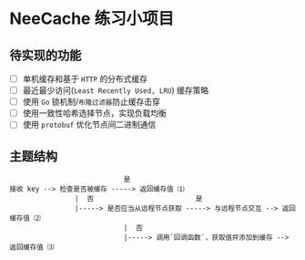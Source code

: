 # NeeCache 练习小项目
## 待实现的功能
-[ ] 单机缓存和基于 `HTTP` 的分布式缓存 
-[ ] 最近最少访问(`Least Recently Used, LRU`) 缓存策略 
-[ ] 使用 `Go` 锁机制/`布隆过滤器`防止缓存击穿 
-[ ] 使用一致性哈希选择节点，实现负载均衡 
-[ ] 使用 `protobuf` 优化节点间二进制通信
## 主题结构
```text
                            是
接收 key --> 检查是否被缓存 -----> 返回缓存值 ⑴
                |  否                         是
                |-----> 是否应当从远程节点获取 -----> 与远程节点交互 --> 返回缓存值 ⑵
                            |  否
                            |-----> 调用`回调函数`，获取值并添加到缓存 --> 返回缓存值 ⑶
```